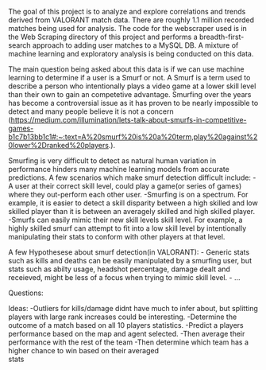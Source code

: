 The goal of this project is to analyze and explore correlations and trends derived from VALORANT match data. There are roughly 1.1 million recorded matches being used for analysis. The code for the webscraper used is in the Web Scraping directory of this project and performs a breadth-first-search approach to adding user matches to a MySQL DB. A mixture of machine learning and exploratory analysis is being conducted on this data. 

The main question being asked about this data is if we can use machine learning to determine if a user is a Smurf or not. A Smurf is a term used to describe a person who intentionally plays a video game at a lower skill level than their own to gain an competetive advantage. Smurfing over the years has become a controversial issue as it has proven to be nearly impossible to detect and many people believe it is not a concern (https://medium.com/illumination/lets-talk-about-smurfs-in-competitive-games-b1c7b13bb1c1#:~:text=A%20smurf%20is%20a%20term,play%20against%20lower%2Dranked%20players.). 

Smurfing is very difficult to detect as natural human variation in performance hinders many machine learning models from accurate predictions. A few scenarios which make smurf detection difficult include:
    -A user at their correct skill level, could play a game(or series of games) where they out-perform each other user.
    -Smurfing is on a spectrum. For example, it is easier to detect a skill disparity between a high skilled and low skilled player than it is between an averagely skilled and high skilled player. 
    -Smurfs can easily mimic their new skill levels skill level. For example, a highly skilled smurf can attempt to fit into a low skill level by intentionally manipulating their stats to conform with other players at that level. 

A few Hypothesese about smurf detection(in VALORANT):
    - Generic stats such as kills and deaths can be easily manipulated by a smurfing user, but stats such as abilty usage, headshot percentage, damage dealt and receieved, might be less of a focus when trying to mimic skill level. 
    - ...


Questions:

Ideas:
    -Outliers for kills/damage didnt have much to infer about, but splitting players with large rank increases could be interesting. 
    -Determine the outcome of a match based on all 10 players statistics. 
        -Predict a players performance based on the map and agent selected. 
        -Then average their performance with the rest of the team 
        -Then determine which team has a higher chance to win based on their averaged  
        stats